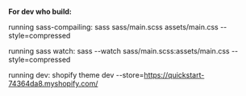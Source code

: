 **For dev who build:**

running sass-compailing: sass sass/main.scss assets/main.css --style=compressed

running sass watch: sass --watch sass/main.scss:assets/main.css --style=compressed

running dev: shopify theme dev --store=https://quickstart-74364da8.myshopify.com/

